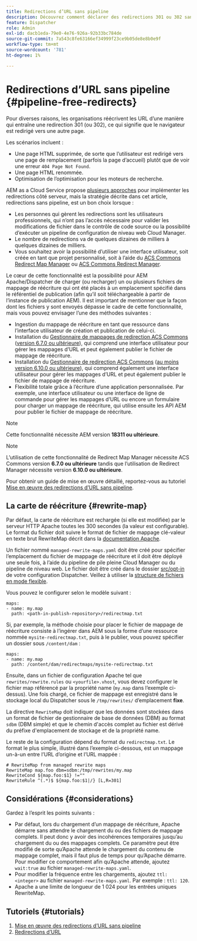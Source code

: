 ```yaml
---
title: Redirections d’URL sans pipeline
description: Découvrez comment déclarer des redirections 301 ou 302 sans accès aux pipelines Git ou Cloud Manager.
feature: Dispatcher
role: Admin
exl-id: dacb1eda-79e0-4e76-926a-92b33bc784de
source-git-commit: 7a543c8fe63166ef34999f23ce9b05de8e8b0e9f
workflow-type: tm+mt
source-wordcount: '781'
ht-degree: 1%

---
```


# Redirections d’URL sans pipeline {#pipeline-free-redirects}

Pour diverses raisons, les organisations réécrivent les URL d’une manière qui entraîne une redirection 301 (ou 302), ce qui signifie que le navigateur est redirigé vers une autre page.

Les scénarios incluent :

* Une page HTML supprimée, de sorte que l’utilisateur est redirigé vers une page de remplacement (parfois la page d’accueil) plutôt que de voir une erreur `404 Page Not Found`.
* Une page HTML renommée.
* Optimisation de l’optimisation pour les moteurs de recherche.

AEM as a Cloud Service propose [plusieurs approches](https://experienceleague.adobe.com/fr/docs/experience-manager-learn/foundation/administration/url-redirection) pour implémenter les redirections côté serveur, mais la stratégie décrite dans cet article, redirections sans pipeline, est un bon choix lorsque :

* Les personnes qui gèrent les redirections sont les utilisateurs professionnels, qui n’ont pas l’accès nécessaire pour valider les modifications de fichier dans le contrôle de code source ou la possibilité d’exécuter un pipeline de configuration de niveau web Cloud Manager.
* Le nombre de redirections va de quelques dizaines de milliers à quelques dizaines de milliers.
* Vous souhaitez avoir la possibilité d’utiliser une interface utilisateur, soit créée en tant que projet personnalisé, soit à l’aide du [ACS Commons Redirect Map Manager](https://adobe-consulting-services.github.io/acs-aem-commons/features/redirect-map-manager/index.html) ou [ACS Commons Redirect Manager](https://adobe-consulting-services.github.io/acs-aem-commons/features/redirect-manager/subpages/rewritemap.html).

Le cœur de cette fonctionnalité est la possibilité pour AEM Apache/Dispatcher de charger (ou recharger) un ou plusieurs fichiers de mappage de réécriture qui ont été placés à un emplacement spécifié dans le référentiel de publication (afin qu’il soit téléchargeable à partir de l’instance de publication AEM). Il est important de mentionner que la façon dont les fichiers y sont envoyés dépasse le cadre de cette fonctionnalité, mais vous pouvez envisager l’une des méthodes suivantes :

* Ingestion du mappage de réécriture en tant que ressource dans l’interface utilisateur de création et publication de celui-ci.
* Installation du [Gestionnaire de mappages de redirection ACS Commons](https://adobe-consulting-services.github.io/acs-aem-commons/features/redirect-map-manager/index.html) ([version 6.7.0 ou ultérieure](https://github.com/Adobe-Consulting-Services/acs-aem-commons/releases)), qui comprend une interface utilisateur pour gérer les mappages d’URL et peut également publier le fichier de mappage de réécriture.
* Installation du [Gestionnaire de redirection ACS Commons](https://adobe-consulting-services.github.io/acs-aem-commons/features/redirect-manager/subpages/rewritemap.html) ([au moins version 6.10.0 ou ultérieure](https://github.com/Adobe-Consulting-Services/acs-aem-commons/releases)), qui comprend également une interface utilisateur pour gérer les mappages d’URL et peut également publier le fichier de mappage de réécriture.
* Flexibilité totale grâce à l’écriture d’une application personnalisée. Par exemple, une interface utilisateur ou une interface de ligne de commande pour gérer les mappages d’URL ou encore un formulaire pour charger un mappage de réécriture, qui utilise ensuite les API AEM pour publier le fichier de mappage de réécriture.

>[!NOTE]
> Cette fonctionnalité nécessite AEM version **18311 ou ultérieure**.

>[!NOTE]
> L’utilisation de cette fonctionnalité de Redirect Map Manager nécessite ACS Commons version **6.7.0 ou ultérieure** tandis que l’utilisation de Redirect Manager nécessite version **6.10.0 ou ultérieure**.

Pour obtenir un guide de mise en œuvre détaillé, reportez-vous au tutoriel [Mise en œuvre des redirections d’URL sans pipeline](https://experienceleague.adobe.com/fr/docs/experience-manager-learn/foundation/administration/implementing-pipeline-free-url-redirects).

## La carte de réécriture {#rewrite-map}

Par défaut, la carte de réécriture est rechargée (si elle est modifiée) par le serveur HTTP Apache toutes les 300 secondes (la valeur est configurable). Le format du fichier doit suivre le format de fichier de mappage clé-valeur en texte brut RewriteMap décrit dans la [documentation Apache](https://httpd.apache.org/docs/2.4/rewrite/rewritemap.html#txt).

Un fichier nommé `managed-rewrite-maps.yaml` doit être créé pour spécifier l’emplacement du fichier de mappage de réécriture et il doit être déployé une seule fois, à l’aide du pipeline de pile pleine Cloud Manager ou du pipeline de niveau web. Le fichier doit être créé dans le dossier [src/opt-in](https://github.com/adobe/aem-project-archetype/tree/develop/src/main/archetype/dispatcher.cloud/src/opt-in) de votre configuration Dispatcher. Veillez à utiliser la [structure de fichiers en mode flexible](/help/implementing/dispatcher/validation-debug.md#flexible-mode-file-structure).

Vous pouvez le configurer selon le modèle suivant :

```
maps:
- name: my.map
  path: <path-in-publish-repository>/redirectmap.txt
```

Si, par exemple, la méthode choisie pour placer le fichier de mappage de réécriture consiste à l’ingérer dans AEM sous la forme d’une ressource nommée `mysite-redirectmap.txt`, puis à le publier, vous pouvez spécifier un dossier sous `/content/dam` :

```
maps:
- name: my.map
  path: /content/dam/redirectmaps/mysite-redirectmap.txt
```

Ensuite, dans un fichier de configuration Apache tel que `rewrites/rewrite.rules` ou `<yourfile>.vhost`, vous devez configurer le fichier map référencé par la propriété name (`my.map` dans l’exemple ci-dessus). Une fois chargé, ce fichier de mappage est enregistré dans le stockage local du Dispatcher sous le `/tmp/rewrites/` d’emplacement **fixe**.

La directive `RewriteMap` doit indiquer que les données sont stockées dans un format de fichier de gestionnaire de base de données (DBM) au format `sdbm` (DBM simple) et que le chemin d&#39;accès complet au fichier est dérivé du préfixe d&#39;emplacement de stockage et de la propriété name.

Le reste de la configuration dépend du format du `redirectmap.txt`. Le format le plus simple, illustré dans l’exemple ci-dessous, est un mappage un-à-un entre l’URL d’origine et l’URL mappée :

```
# RewriteMap from managed rewrite maps
RewriteMap map.foo dbm=sdbm:/tmp/rewrites/my.map
RewriteCond ${map.foo:$1} !=""
RewriteRule ^(.*)$ ${map.foo:$1|/} [L,R=301]
```

## Considérations {#considerations}

Gardez à l’esprit les points suivants :

* Par défaut, lors du chargement d’un mappage de réécriture, Apache démarre sans attendre le chargement du ou des fichiers de mappage complets. Il peut donc y avoir des incohérences temporaires jusqu’au chargement du ou des mappages complets. Ce paramètre peut être modifié de sorte qu’Apache attende le chargement du contenu de mappage complet, mais il faut plus de temps pour qu’Apache démarre. Pour modifier ce comportement afin qu’Apache attende, ajoutez `wait:true` au fichier `managed-rewrite-maps.yaml`.
* Pour modifier la fréquence entre les chargements, ajoutez `ttl: <integer>` au fichier `managed-rewrite-maps.yaml`. Par exemple : `ttl: 120`.
* Apache a une limite de longueur de 1 024 pour les entrées uniques RewriteMap.

## Tutoriels {#tutorials}

1. [Mise en œuvre des redirections d’URL sans pipeline](https://experienceleague.adobe.com/fr/docs/experience-manager-learn/foundation/administration/implementing-pipeline-free-url-redirects)
1. [Redirections d’URL](https://experienceleague.adobe.com/fr/docs/experience-manager-learn/foundation/administration/url-redirection)
